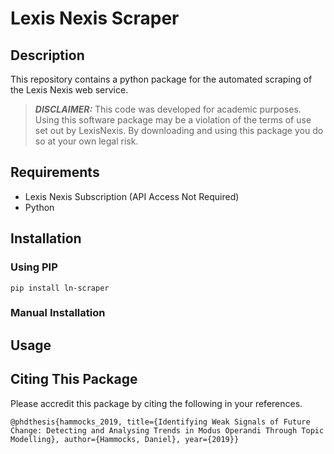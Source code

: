 # Lexis Nexis Scraper


## Description

This repository contains a python package for the automated scraping of the Lexis Nexis web service. 


> **_DISCLAIMER:_** This code was developed for academic purposes. Using this software package may be a violation of the terms of use set out by LexisNexis. By downloading and using this package you do so at your own legal risk.

## Requirements

- Lexis Nexis Subscription (API Access Not Required)
- Python

## Installation

### Using PIP

``` pip install ln-scraper ```

### Manual Installation

## Usage

## Citing This Package
Please accredit this package by citing the following in your references. 

```
@phdthesis{hammocks_2019, title={Identifying Weak Signals of Future Change: Detecting and Analysing Trends in Modus Operandi Through Topic Modelling}, author={Hammocks, Daniel}, year={2019}}
```
